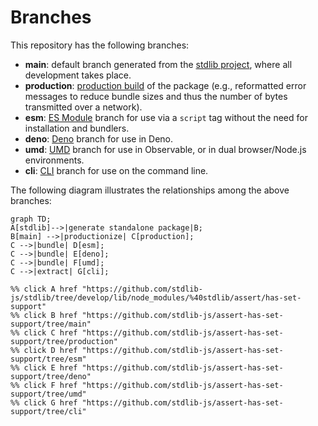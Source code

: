 <!--

@license Apache-2.0

Copyright (c) 2023 The Stdlib Authors.

Licensed under the Apache License, Version 2.0 (the "License");
you may not use this file except in compliance with the License.
You may obtain a copy of the License at

    http://www.apache.org/licenses/LICENSE-2.0

Unless required by applicable law or agreed to in writing, software
distributed under the License is distributed on an "AS IS" BASIS,
WITHOUT WARRANTIES OR CONDITIONS OF ANY KIND, either express or implied.
See the License for the specific language governing permissions and
limitations under the License.

-->

# Branches

This repository has the following branches:

-   **main**: default branch generated from the [stdlib project][stdlib-url], where all development takes place.
-   **production**: [production build][production-url] of the package (e.g., reformatted error messages to reduce bundle sizes and thus the number of bytes transmitted over a network).
-   **esm**: [ES Module][esm-url] branch for use via a `script` tag without the need for installation and bundlers.
-   **deno**: [Deno][deno-url] branch for use in Deno.
-   **umd**: [UMD][umd-url] branch for use in Observable, or in dual browser/Node.js environments.
-   **cli**: [CLI][cli-url] branch for use on the command line.

The following diagram illustrates the relationships among the above branches:

```mermaid
graph TD;
A[stdlib]-->|generate standalone package|B;
B[main] -->|productionize| C[production];
C -->|bundle| D[esm];
C -->|bundle| E[deno];
C -->|bundle| F[umd];
C -->|extract| G[cli];

%% click A href "https://github.com/stdlib-js/stdlib/tree/develop/lib/node_modules/%40stdlib/assert/has-set-support"
%% click B href "https://github.com/stdlib-js/assert-has-set-support/tree/main"
%% click C href "https://github.com/stdlib-js/assert-has-set-support/tree/production"
%% click D href "https://github.com/stdlib-js/assert-has-set-support/tree/esm"
%% click E href "https://github.com/stdlib-js/assert-has-set-support/tree/deno"
%% click F href "https://github.com/stdlib-js/assert-has-set-support/tree/umd"
%% click G href "https://github.com/stdlib-js/assert-has-set-support/tree/cli"
```

[stdlib-url]: https://github.com/stdlib-js/stdlib/tree/develop/lib/node_modules/%40stdlib/assert/has-set-support
[production-url]: https://github.com/stdlib-js/assert-has-set-support/tree/production
[deno-url]: https://github.com/stdlib-js/assert-has-set-support/tree/deno
[umd-url]: https://github.com/stdlib-js/assert-has-set-support/tree/umd
[esm-url]: https://github.com/stdlib-js/assert-has-set-support/tree/esm
[cli-url]: https://github.com/stdlib-js/assert-has-set-support/tree/cli